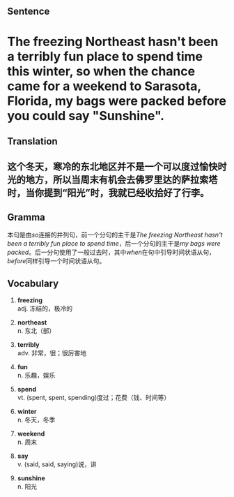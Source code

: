 ## Sentence       

<h1>The freezing Northeast hasn't been a terribly fun place to spend time this winter, so when the chance came for a weekend to Sarasota, Florida, my bags were packed before you could say "Sunshine".</h1>

## Translation       

<h2>这个冬天，寒冷的东北地区并不是一个可以度过愉快时光的地方，所以当周末有机会去佛罗里达的萨拉索塔时，当你提到“阳光”时，我就已经收拾好了行李。</h2>

## Gramma         

本句是由*so*连接的并列句，前一个分句的主干是*The freezing Northeast hasn't been a terribly fun place to spend time*，后一个分句的主干是*my bags were packed*。后一分句使用了一般过去时，其中*when*在句中引导时间状语从句，*before*同样引导一个时间状语从句。      


## Vocabulary   

1. **freezing**        
adj. 冻结的，极冷的        

2. **northeast**        
n. 东北（部）       

3. **terribly**        
adv. 非常，很；很厉害地        

4. **fun**         
n. 乐趣，娱乐        

5. **spend**       
vt. (spent, spent, spending)度过；花费（钱、时间等）       

6. **winter**        
n. 冬天，冬季        

7. **weekend**         
n. 周末         

8. **say**        
v. (said, said, saying)说，讲         

9. **sunshine**        
n. 阳光         
